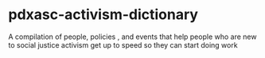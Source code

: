 # pdxasc-activism-dictionary
A compilation of people, policies , and events that help people who are new to social justice activism get up to speed so they can start doing work
